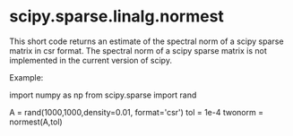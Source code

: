 # scipy.sparse.linalg.normest
This short code returns an estimate of the spectral norm of a scipy sparse matrix in csr format.
The spectral norm of a scipy sparse matrix is not implemented in the current version of scipy.

Example:

import numpy as np
from scipy.sparse import rand

A = rand(1000,1000,density=0.01, format='csr')
tol = 1e-4
twonorm = normest(A,tol)
